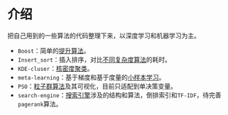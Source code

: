 # 介绍

把自己用到的一些算法的代码整理下来，以深度学习和机器学习为主。

- `Boost`：简单的[提升算法](https://muyuuuu.github.io/2020/04/02/adaboost/)。
- `Insert_sort`：插入排序，对比[不同复杂度算法](https://muyuuuu.github.io/2020/03/02/algorithm-time-complexity/)的耗时。
- `KDE-cluser`：[核密度聚类](https://muyuuuu.github.io/2020/03/30/KDE-cluster/)。
- `meta-learning`：基于梯度和基于度量的[小样本学习](https://muyuuuu.github.io/2020/09/20/meta-learning/)。
- `PSO`：[粒子群算法](https://muyuuuu.github.io/2020/12/07/pso-ga-sa/)及其可视化，目前只适配到单决策变量。
- `search-engine`：[搜索引擎](https://muyuuuu.github.io/2019/05/19/search-engine/)涉及的结构和算法，倒排索引和`TF-IDF`，待完善`pagerank`算法。